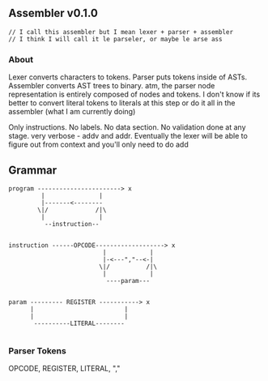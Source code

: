 ## Assembler v0.1.0

```
// I call this assembler but I mean lexer + parser + assembler
// I think I will call it le parseler, or maybe le arse ass
```

### About
Lexer converts characters to tokens. Parser puts tokens inside of ASTs. Assembler converts AST trees to binary. atm, the parser node representation is entirely composed of nodes and tokens. I don't know if its
better to convert literal tokens to literals at this step or do it all in the assembler (what I am currently doing)

Only instructions. No labels. No data section.
No validation done at any stage.
very verbose - addv and addr. Eventually the lexer will 
be able to figure out from context and you'll only need
to do add

## Grammar
```
program -----------------------> x
         |               |
         |-------<--------
        \|/             /|\
         |               |
          --instruction--


instruction ------OPCODE-------------------> x
                          |            |
                          |-<---","--<-|
                         \|/          /|\
                          |            |
                           ----param---


param --------- REGISTER -----------> x
      |                         |
      |                         |
       ----------LITERAL--------


```

### Parser Tokens

OPCODE, REGISTER, LITERAL, ","